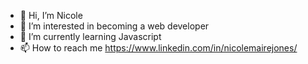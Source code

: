 - 👋 Hi, I’m Nicole
- 👀 I’m interested in becoming a web developer
- 🌱 I’m currently learning Javascript
- 📫 How to reach me https://www.linkedin.com/in/nicolemairejones/

<!---
nicolemariej/nicolemariej is a ✨ special ✨ repository because its `README.md` (this file) appears on your GitHub profile.
You can click the Preview link to take a look at your changes.
--->
